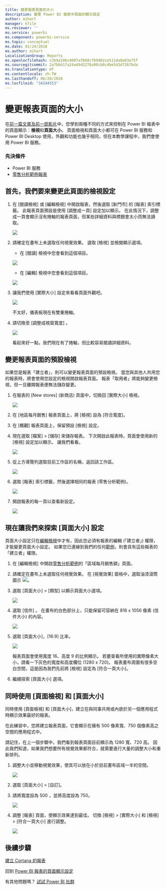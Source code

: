 ```yaml
---
title: 變更報表頁面的大小
description: 變更 Power BI 報表中頁面的顯示設定
author: mihart
manager: kfile
ms.reviewer: ''
ms.service: powerbi
ms.component: powerbi-service
ms.topic: conceptual
ms.date: 01/24/2018
ms.author: mihart
LocalizationGroup: Reports
ms.openlocfilehash: c2b9a106c4007af868cf69902ce511da8e03e75f
ms.sourcegitcommit: 2a7bbb1fa24a49d2278a90cb0c4be543d7267bda
ms.translationtype: HT
ms.contentlocale: zh-TW
ms.lasthandoff: 06/26/2018
ms.locfileid: "34244553"
---
```

# <a name="change-the-size-of-a-report-page"></a>變更報表頁面的大小
在[前一篇文章及前一部影片](power-bi-report-display-settings.md)中，您學到兩種不同的方式來控制在 Power BI 報表中的頁面顯示：**檢視**和**頁面大小**。 頁面檢視和頁面大小都可在 Power BI 服務和 Power BI Desktop 使用，外觀和功能也幾乎相同，但在本教學課程中，我們會使用 Power BI 服務。

### <a name="prerequisites"></a>先決條件
- Power BI 服務   
- [零售分析範例報表](sample-retail-analysis.md)

## <a name="first-lets-change-the-page-view-setting"></a>首先，我們要來變更此頁面的檢視設定

1. 在 [閱讀檢視] 或 [編輯檢視] 中開啟報表，然後選取 [新門市] 的 [報表] 索引標籤。 此報表頁面預設是使用 [調整成一頁] 設定加以顯示。  在此情況下，調整成一頁會顯示沒有捲軸的報表頁面，但某些詳細資料與標題會太小而無法讀取。

   ![](media/power-bi-change-report-display-settings/pbi_fit_to_page.png)
2. 請確定在畫布上未選取任何視覺效果。 選取 [檢視]  並檢閱顯示選項。

    * 在 [閱讀] 檢視中您會看到這個項目。

     ![](media/power-bi-change-report-display-settings/power-bi-page-view-menu-new.png)
    * 在 [編輯] 檢視中您會看到這個項目。

    ![](media/power-bi-change-report-display-settings/power-bi-view-editing-view.png)

1. 讓我們使用 [實際大小] 設定來看看頁面外觀吧。

   ![](media/power-bi-change-report-display-settings/power-bi-actal-size2.png)

   不太好，儀表板現在有雙重捲軸。
2. 請切換至 [調整成視窗寬度] 。

   ![](media/power-bi-change-report-display-settings/pbi_fit_to_width.png)

   看起來好一點，我們現在有了捲軸，但比較容易閱讀詳細資料。

## <a name="change-the-default-view-for-a-report-page"></a>變更報表頁面的預設檢視
如果您是報表「建立者」，則可以變更報表頁面的預設檢視。 當您與其他人共用您的報表時，將會使用您設定的檢視開啟報表頁面。 報表「取用者」將能夠變更檢視，但一旦離開報表便無法儲存變更。

1. 在報表的 \[New stores] \(新商店) 頁面中，切換回 [實際大小] 檢視。

   ![](media/power-bi-change-report-display-settings/power-bi-actual-size.png)

2. 在 [地區每月銷售] 報表頁面上，將 [檢視] 設為 [符合寬度]。

3. 在 [概觀] 報表頁面上，保留預設 [檢視] 設定。

4. 現在選取 [檔案] > [儲存] 來儲存報表。 下次開啟此報表時，頁面會使用新的 [檢視] 設定加以顯示。 讓我們看看。

   ![](media/power-bi-change-report-display-settings/power-bi-save.png)
3. 從上方導覽列選取目前工作區的名稱，返回該工作區。  

   ![](media/power-bi-change-report-display-settings/power-bi-my-workspace.png)
4. 選取 [報表] 索引標籤，然後選擇相同的報表 (零售分析範例)。

    ![](media/power-bi-change-report-display-settings/power-bi-new-report2.png)
5. 開啟報表的每一頁以查看新設定。

   ![](media/power-bi-change-report-display-settings/power-bi-page-view.gif)

## <a name="now-lets-explore-the-page-size-setting"></a>現在讓我們來探索 [頁面大小] 設定
頁面大小設定只在[編輯檢視](service-interact-with-a-report-in-editing-view.md)中才有，因此您必須有報表的編輯 (「建立者」) 權限，才能變更頁面大小設定。 如果您已連線到我們的任何[範例](sample-datasets.md)，則會具有這些報表的「建立者」權限。

1. 在 [編輯檢視] 中開啟[零售分析範例](sample-retail-analysis.md)的「區域每月銷售額」頁面。
2. 請確定在畫布上未選取任何視覺效果。  在 [視覺效果] 窗格中，選取油漆滾筒圖示 ![](media/power-bi-change-report-display-settings/power-bi-paintroller.png)。
3. 選取 [頁面大小] &gt; [類型] 以顯示頁面大小選項。

   ![](media/power-bi-change-report-display-settings/power-bi-page-size-menu-new.png)
4. 選取 [信件] 。  在畫布的白色部分上，只能保留可容納在 816 x 1056 像素 (信件大小) 的內容。

   ![](media/power-bi-change-report-display-settings/power-bi-letter-new.png)
5. 選取 [頁面大小]，[16:9] 比率。

   ![](media/power-bi-change-report-display-settings/power-bi-16-to-9-new.png)

   報表頁面會使用寬度 16、高度 9 的比例顯示。 若要查看所使用的實際像素大小，請看一下灰色的寬度和高度欄位 (1280 x 720)。 報表畫布周圍有很多空白空間，這是因為我們先前將 [檢視] 設定為 [符合一頁大小]。
7. 繼續探索 [頁面大小] 選項。

## <a name="use-page-view-and-page-size-together"></a>同時使用 [頁面檢視] 和 [頁面大小]
同時使用 [頁面檢視] 和 [頁面大小]，建立在與同事共用或內嵌於另一個應用程式時顯示效果最好的報表。

在此練習中，您將建立報表頁面，它會顯示在擁有 500 像素寬、750 個像素高之空間的應用程式中。

請記住，在上一個步驟中，我們看到報表頁面目前顯示為 1280 寬、720 高。 因此我們知道，如果我們想要所有視覺效果都符合，就需要進行大量的調整大小和重新排列。

1. 調整大小並移動視覺效果，使其可以放在小於目前畫布區域一半的空間。

    ![](media/power-bi-change-report-display-settings/power-bi-custom-view.gif)
2. 選取 [頁面大小] &gt; [自訂]。
3. 請將寬度設為 500 ，並將高度設為 750。

    ![](media/power-bi-change-report-display-settings/power-bi-custom-new.png)
4. 調整 [報表] 頁面，使顯示效果達到最佳。 切換 [檢視] > [實際大小] 和 [檢視] > [符合一頁大小] 進行調整。

    ![](media/power-bi-change-report-display-settings/power-bi-final-new.png)

## <a name="next-steps"></a>後續步驟
[建立 Cortana 的報表](service-cortana-answer-cards.md)

回到 [Power BI 報表的頁面顯示設定](power-bi-report-display-settings.md)

有其他問題嗎？ [試試 Power BI 社群](http://community.powerbi.com/)
